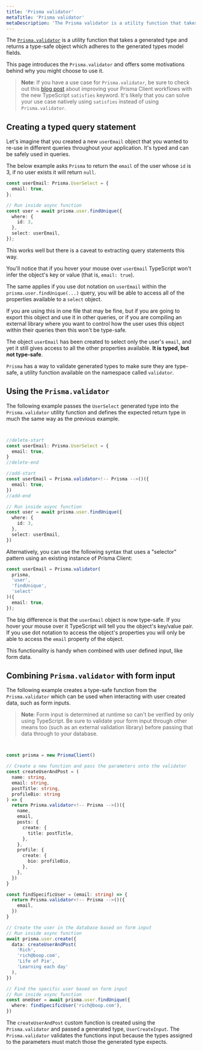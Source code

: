 ```yaml
---
title: 'Prisma validator'
metaTitle: 'Prisma validator'
metaDescription: 'The Prisma validator is a utility function that takes a generated type and returns a type-safe object which adheres to the generated types model fields.'
---
```


<!-- TopBlock -->

The [`Prisma.validator`](/orm/reference/prisma-client-reference#prismavalidator) is a utility function that takes a generated type and returns a type-safe object which adheres to the generated types model fields.

This page introduces the `Prisma.validator` and offers some motivations behind why you might choose to use it.

> **Note**: If you have a use case for `Prisma.validator`, be sure to check out this [blog post](https://www.prisma.io/blog/satisfies-operator-ur8ys8ccq7zb) about improving your Prisma Client workflows with the new TypeScript `satisfies` keyword. It's likely that you can solve your use case natively using `satisfies` instead of using `Prisma.validator`.

## Creating a typed query statement

Let's imagine that you created a new `userEmail` object that you wanted to re-use in different queries throughout your application. It's typed and can be safely used in queries.

The below example asks `Prisma` to return the `email` of the user whose `id` is 3, if no user exists it will return `null`.

```ts
const userEmail: Prisma.UserSelect = {
  email: true,
};

// Run inside async function
const user = await prisma.user.findUnique({
  where: {
    id: 3,
  },
  select: userEmail,
});
```

This works well but there is a caveat to extracting query statements this way.

You'll notice that if you hover your mouse over `userEmail` TypeScript won't infer the object's key or value (that is, `email: true`).

The same applies if you use dot notation on `userEmail` within the `prisma.user.findUnique(...)` query, you will be able to access all of the properties available to a `select` object.

If you are using this in one file that may be fine, but if you are going to export this object and use it in other queries, or if you are compiling an external library where you want to control how the user uses this object within their queries then this won't be type-safe.

The object `userEmail` has been created to select only the user's `email`, and yet it still gives access to all the other properties available. **It is typed, but not type-safe**.

`Prisma` has a way to validate generated types to make sure they are type-safe, a utility function available on the namespace called `validator`.

## Using the `Prisma.validator`

The following example passes the `UserSelect` generated type into the `Prisma.validator` utility function and defines the expected return type in much the same way as the previous example.

```ts highlight=3,4,5;delete|7-9;add


//delete-start
const userEmail: Prisma.UserSelect = {
  email: true,
}
//delete-end

//add-start
const userEmail = Prisma.validator<!-- Prisma -->()({
  email: true,
})
//add-end

// Run inside async function
const user = await prisma.user.findUnique({
  where: {
    id: 3,
  },
  select: userEmail,
})
```

Alternatively, you can use the following syntax that uses a "selector" pattern using an existing instance of Prisma Client:

```ts
const userEmail = Prisma.validator(
  prisma,
  'user',
  'findUnique',
  'select'
)({
  email: true,
});
```

The big difference is that the `userEmail` object is now type-safe. If you hover your mouse over it TypeScript will tell you the object's key/value pair. If you use dot notation to access the object's properties you will only be able to access the `email` property of the object.

This functionality is handy when combined with user defined input, like form data.

## Combining `Prisma.validator` with form input

The following example creates a type-safe function from the `Prisma.validator` which can be used when interacting with user created data, such as form inputs.

> **Note**: Form input is determined at runtime so can't be verified by only using TypeScript. Be sure to validate your form input through other means too (such as an external validation library) before passing that data through to your database.

```ts


const prisma = new PrismaClient()

// Create a new function and pass the parameters onto the validator
const createUserAndPost = (
  name: string,
  email: string,
  postTitle: string,
  profileBio: string
) => {
  return Prisma.validator<!-- Prisma -->()({
    name,
    email,
    posts: {
      create: {
        title: postTitle,
      },
    },
    profile: {
      create: {
        bio: profileBio,
      },
    },
  })
}

const findSpecificUser = (email: string) => {
  return Prisma.validator<!-- Prisma -->()({
    email,
  })
}

// Create the user in the database based on form input
// Run inside async function
await prisma.user.create({
  data: createUserAndPost(
    'Rich',
    'rich@boop.com',
    'Life of Pie',
    'Learning each day'
  ),
})

// Find the specific user based on form input
// Run inside async function
const oneUser = await prisma.user.findUnique({
  where: findSpecificUser('rich@boop.com'),
})
```

The `createUserAndPost` custom function is created using the `Prisma.validator` and passed a generated type, `UserCreateInput`. The `Prisma.validator` validates the functions input because the types assigned to the parameters must match those the generated type expects.
